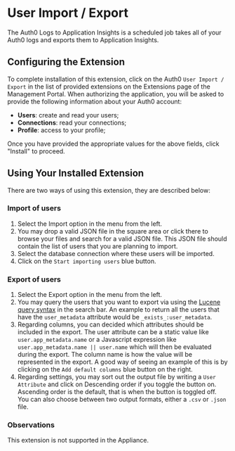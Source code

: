 # User Import / Export 

The Auth0 Logs to Application Insights is a scheduled job takes all of your Auth0 logs and exports them to Application Insights.

## Configuring the Extension

To complete installation of this extension, click on the Auth0 `User Import / Export` in the list of provided extensions on the Extensions page of the Management Portal. When authorizing the application, you will be asked to provide the following information about your Auth0 account:

 - __Users__: create and read your users;
 - __Connections__: read your connections;
 - __Profile__: access to your profile;

Once you have provided the appropriate values for the above fields, click "Install" to proceed.

## Using Your Installed Extension

There are two ways of using this extension, they are described below:

### Import of users

1. Select the Import option in the menu from the left.
2. You may drop a valid JSON file in the square area or click there to browse your files and search for a valid JSON file. This JSON file should contain the list of users that you are planning to import.
3. Select the database connection where these users will be imported.
4. Click on the `Start importing users` blue button.

### Export of users

1. Select the Export option in the menu from the left.
2. You may query the users that you want to export via using the [Lucene query syntax](http://www.lucenetutorial.com/lucene-query-syntax.html) in the search bar. An example to return all the users that have the `user_metadata` attribute would be `_exists_:user_metadata`.
3. Regarding columns, you can decided which attributes should be included in the export. The user attribute can be a static value like `user.app_metadata.name` or a Javascript expression like `user.app_metadata.name || user.name` which will then be evaluated during the export. The column name is how the value will be represented in the export. A good way of seeing an example of this is by clicking on the `Add default columns` blue button on the right.
4. Regarding settings, you may sort out the output file by writing a `User Attribute` and click on Descending order if you toggle the button on. Ascending order is the default, that is when the button is toggled off. You can also choose between two output formats, either a `.csv` or `.json` file.

### Observations

This extension is not supported in the Appliance.
